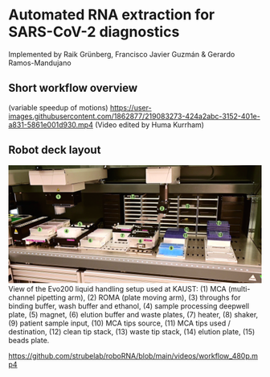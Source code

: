 # Automated RNA extraction for SARS-CoV-2 diagnostics
Implemented by Raik Grünberg, Francisco Javier Guzmán & Gerardo Ramos-Mandujano

## Short workflow overview
(variable speedup of motions)
https://user-images.githubusercontent.com/1862877/219083273-424a2abc-3152-401e-a831-5861e001d930.mp4
(Video edited by Huma Kurrham)

## Robot deck layout
![Deck Layout](./images/deck_annotated.png)
View of the Evo200 liquid handling setup used at KAUST:
(1) MCA (multi-channel pipetting arm), (2) ROMA (plate moving arm), (3) throughs for binding buffer, wash buffer and ethanol, (4) sample processing deepwell plate, (5) magnet, (6) elution buffer and waste plates, (7) heater, (8) shaker, (9) patient sample input, (10) MCA tips source, (11) MCA tips used / destination, (12) clean tip stack, (13) waste tip stack, (14) elution plate, (15) beads plate. 

https://github.com/strubelab/roboRNA/blob/main/videos/workflow_480p.mp4

